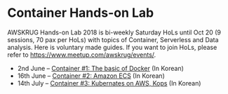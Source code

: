 # Container Hands-on Lab

AWSKRUG Hands-on Lab 2018 is bi-weekly Saturday HoLs until Oct 20 (9 sessions, 70 pax per HoLs) with topics of Container, Serverless and Data analysis. Here is voluntary made guides. If you want to join HoLs, please refer to <https://www.meetup.com/awskrug/events/>.

* 2nd June – [Container #1: The basic of Docker](1_Docker)  (In Korean)
* 16th June – [Container #2: Amazon ECS](2_ECS)  (In Korean)
* 14th July – [Container #3: Kubernates on AWS, Kops](3_Kubernetes)  (In Korean)
